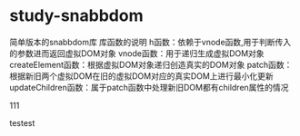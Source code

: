 # study-snabbdom
简单版本的snabbdom库
库函数的说明
h函数：依赖于vnode函数,用于判断传入的参数进而返回虚拟DOM对象
vnode函数：用于递归生成虚拟DOM对象
createElement函数：根据虚拟DOM对象递归创造真实的DOM对象
patch函数：根据新旧两个虚拟DOM在旧的虚拟DOM对应的真实DOM上进行最小化更新
updateChildren函数：属于patch函数中处理新旧DOM都有children属性的情况

111

testest